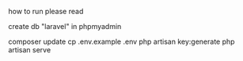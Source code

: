 how to run please read

create db "laravel" in phpmyadmin



composer update
cp .env.example .env
php artisan key:generate
php artisan serve	